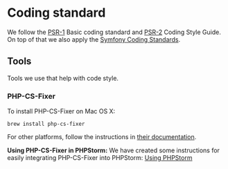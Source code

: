 Coding standard
===============

We follow the [PSR-1](https://github.com/php-fig/fig-standards/blob/master/accepted/PSR-1-basic-coding-standard.md) Basic coding standard and [PSR-2](https://github.com/php-fig/fig-standards/blob/master/accepted/PSR-2-coding-style-guide.md) Coding Style Guide. On top of that we also apply the [Symfony Coding Standards](http://symfony.com/doc/current/contributing/code/standards.html).

## Tools

Tools we use that help with code style.

### PHP-CS-Fixer

To install PHP-CS-Fixer on Mac OS X:

```
brew install php-cs-fixer
```

For other platforms, follow the instructions in [their documentation](https://github.com/fabpot/PHP-CS-Fixer/blob/master/README.rst).

**Using PHP-CS-Fixer in PHPStorm:** We have created some instructions for easily integrating PHP-CS-Fixer into PHPStorm: [Using PHPStorm](03-using-phpstorm.md#php-cs-fixer)
